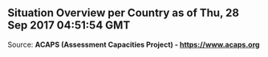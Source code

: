 ## Situation Overview per Country as of Thu, 28 Sep 2017 04:51:54 GMT

Source: **ACAPS (Assessment Capacities Project) - https://www.acaps.org**